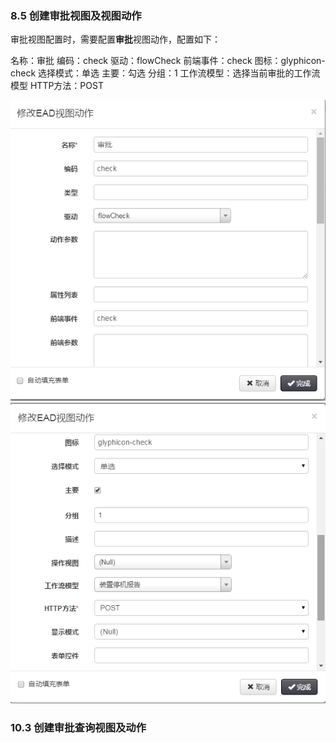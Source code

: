 ### 8.5 创建审批视图及视图动作

审批视图配置时，需要配置**审批**视图动作，配置如下：

名称：审批
编码：check
驱动：flowCheck
前端事件：check
图标：glyphicon-check
选择模式：单选
主要：勾选
分组：1
工作流模型：选择当前审批的工作流模型
HTTP方法：POST

![PNG](..\images\workflow\3.png)
![PNG](..\images\workflow\4.png)

### 10.3 创建审批查询视图及动作